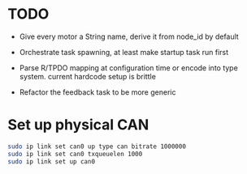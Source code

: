 # TODO

- Give every motor a String name, derive it from node_id by default

- Orchestrate task spawning, at least make startup task run first

- Parse R/TPDO mapping at configuration time or encode into type system. current hardcode setup is brittle

- Refactor the feedback task to be more generic

# Set up physical CAN

```bash
sudo ip link set can0 up type can bitrate 1000000
sudo ip link set can0 txqueuelen 1000
sudo ip link set up can0
```
